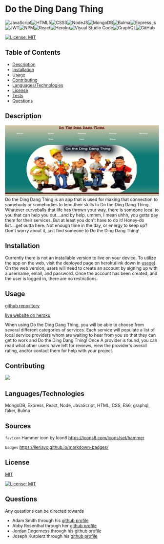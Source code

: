 

# Do the Ding Dang Thing

  ![JavaScript](https://img.shields.io/badge/javascript-%23323330.svg?style=for-the-badge&logo=javascript&logoColor=%23F7DF1E)![HTML5](https://img.shields.io/badge/html5-%23E34F26.svg?style=for-the-badge&logo=html5&logoColor=white)![CSS3](https://img.shields.io/badge/css3-%231572B6.svg?style=for-the-badge&logo=css3&logoColor=white)![NodeJS](https://img.shields.io/badge/node.js-6DA55F?style=for-the-badge&logo=node.js&logoColor=white)![MongoDB](https://img.shields.io/badge/MongoDB-%234ea94b.svg?style=for-the-badge&logo=mongodb&logoColor=white)![Bulma](https://img.shields.io/badge/bulma-00D0B1?style=for-the-badge&logo=bulma&logoColor=white)![Express.js](https://img.shields.io/badge/express.js-%23404d59.svg?style=for-the-badge&logo=express&logoColor=%2361DAFB)![JWT](https://img.shields.io/badge/JWT-black?style=for-the-badge&logo=JSON%20web%20tokens)![NPM](https://img.shields.io/badge/NPM-%23000000.svg?style=for-the-badge&logo=npm&logoColor=white)![React](https://img.shields.io/badge/react-%2320232a.svg?style=for-the-badge&logo=react&logoColor=%2361DAFB)![Heroku](https://img.shields.io/badge/heroku-%23430098.svg?style=for-the-badge&logo=heroku&logoColor=white)![Visual Studio Code](https://img.shields.io/badge/Visual%20Studio%20Code-0078d7.svg?style=for-the-badge&logo=visual-studio-code&logoColor=white)![GraphQL](https://img.shields.io/badge/-GraphQL-E10098?style=for-the-badge&logo=graphql&logoColor=white)![GitHub](https://img.shields.io/badge/github-%23121011.svg?style=for-the-badge&logo=github&logoColor=white)


  [![License: MIT](https://img.shields.io/badge/License-MIT-yellow.svg)](https://opensource.org/licenses/MIT)
  ## Table of Contents 
  - [Description](#description)
  - [Installation](#installation)
  - [Usage](#usage)
  - [Contributing](#contributing)
  - [Languages/Technologies](#languages)
  - [License](#license)
  - [Tests](#tests)
  - [Questions](#Questions)
  
  ## Description
  ![landing page](/public/Landing-Page.png)
  Do the Ding Dang Thing is an app that is used for making that connection to somebody or somebodies to lend their skills to Do the Ding Dang Thing.  Whatever curveballs that life has thrown your way, there is someone local to you that can help you out....and by help, ummm, I mean uhhh, you gotta pay them for their services. But at least you don't have to do it!  Honey-do list....get outta here. Not enough time in the day, or energy to keep up? Don't worry about it, just find someone to Do the Ding Dang Thing!

  ## Installation
  Currently there is not an installable version to live on your device.  To utilize the app on the web, visit the deployed page on heroku(link down in [usage](#usage)).  On the web version, users will need to create an account by signing up with a username, email, and password.  Once the account has been created, and the user is logged in, there are no restrictions.

  ## Usage
  [github repository](https://github.com/smith-utxo/do-the-ding-dang-thing)

  [live website on heroku](https://guarded-taiga-92417.herokuapp.com/)

  

   When using Do the Ding Dang Thing, you will be able to choose from several different categories of services.  Each service will populate a list of local service providers whom are waiting to hear from you so that they can get to work and Do the Ding Dang Thing!  Once A provider is found, you can read what other users have left for reviews, view the provider's overall rating, and/or contact them for help with your project.  

  ## Contributing
  <a href="https://github.com/smith-utxo/do-the-ding-dang-thing/graphs/contributors">
    <img src="https://contrib.rocks/image?repo=smith-utxo/do-the-ding-dang-thing"/> </a>

  ## Languages/Technologies
  MongoDB, Express, React, Node, JavaScript, HTML, CSS, ES6, graphql, faker, Bulma


  ## Sources
  `favicon` Hammer icon by Icon8 https://icons8.com/icons/set/hammer

  `badges` https://ileriayo.github.io/markdown-badges/
  
  ## License 
  [MIT](https://choosealicense.com/licenses/mit/) 

  [![License: MIT](https://img.shields.io/badge/License-MIT-yellow.svg)](https://opensource.org/licenses/MIT)
  

  

  ## Questions

  Any questions can be directed towards 
  - Adam Smith through his [github profile](https://github.com/smith-utxo)
  - Abby Rosenthal through her [github profile](https://github.com/AbbyRosenthal)
  - Jordan Degerness through his [github profile](https://github.com/jdegern4)
  - Joseph Kurpierz through his [github profile](https://github.com/josephkurpierz/)
  
